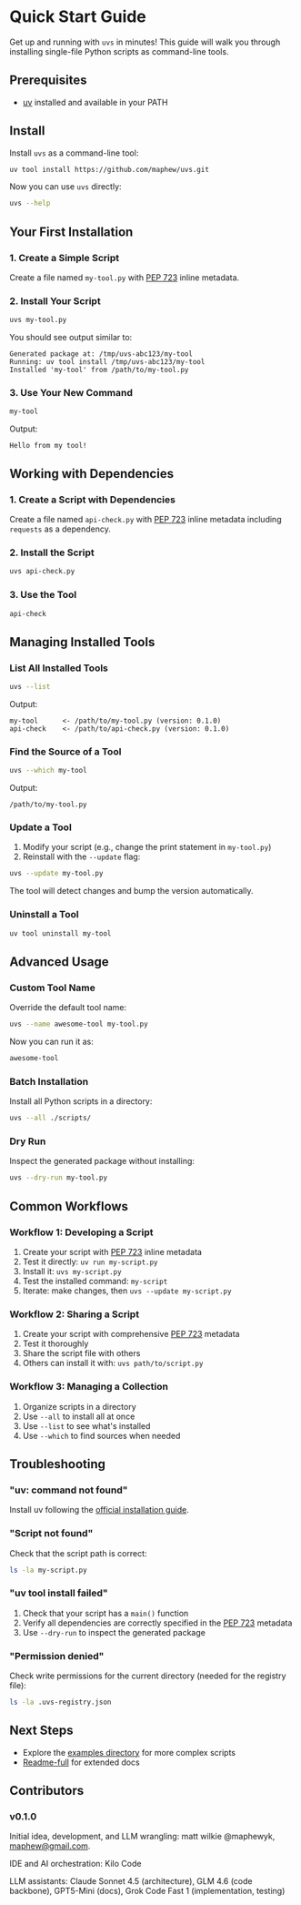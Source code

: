 # Quick Start Guide

Get up and running with `uvs` in minutes! This guide will walk you through installing single-file Python scripts as command-line tools.

## Prerequisites

- [uv](https://docs.astral.sh/uv/getting-started/installation/) installed and available in your PATH

## Install

Install `uvs` as a command-line tool:

```bash
uv tool install https://github.com/maphew/uvs.git
```

Now you can use `uvs` directly:

```bash
uvs --help
```

## Your First Installation

### 1. Create a Simple Script

Create a file named `my-tool.py` with [PEP 723](https://peps.python.org/pep-0723/) inline metadata.

### 2. Install Your Script

```bash
uvs my-tool.py
```

You should see output similar to:

```
Generated package at: /tmp/uvs-abc123/my-tool
Running: uv tool install /tmp/uvs-abc123/my-tool
Installed 'my-tool' from /path/to/my-tool.py
```

### 3. Use Your New Command

```bash
my-tool
```

Output:
```
Hello from my tool!
```

## Working with Dependencies

### 1. Create a Script with Dependencies

Create a file named `api-check.py` with [PEP 723](https://peps.python.org/pep-0723/) inline metadata including `requests` as a dependency.

### 2. Install the Script

```bash
uvs api-check.py
```

### 3. Use the Tool

```bash
api-check
```

## Managing Installed Tools

### List All Installed Tools

```bash
uvs --list
```

Output:
```
my-tool      <- /path/to/my-tool.py (version: 0.1.0)
api-check    <- /path/to/api-check.py (version: 0.1.0)
```

### Find the Source of a Tool

```bash
uvs --which my-tool
```

Output:
```
/path/to/my-tool.py
```

### Update a Tool

1. Modify your script (e.g., change the print statement in `my-tool.py`)
2. Reinstall with the `--update` flag:

```bash
uvs --update my-tool.py
```

The tool will detect changes and bump the version automatically.

### Uninstall a Tool

```bash
uv tool uninstall my-tool
```

## Advanced Usage

### Custom Tool Name

Override the default tool name:

```bash
uvs --name awesome-tool my-tool.py
```

Now you can run it as:
```bash
awesome-tool
```

### Batch Installation

Install all Python scripts in a directory:

```bash
uvs --all ./scripts/
```

### Dry Run

Inspect the generated package without installing:

```bash
uvs --dry-run my-tool.py
```

## Common Workflows

### Workflow 1: Developing a Script

1. Create your script with [PEP 723](https://peps.python.org/pep-0723/) inline metadata
2. Test it directly: `uv run my-script.py`
3. Install it: `uvs my-script.py`
4. Test the installed command: `my-script`
5. Iterate: make changes, then `uvs --update my-script.py`

### Workflow 2: Sharing a Script

1. Create your script with comprehensive [PEP 723](https://peps.python.org/pep-0723/) metadata
2. Test it thoroughly
3. Share the script file with others
4. Others can install it with: `uvs path/to/script.py`

### Workflow 3: Managing a Collection

1. Organize scripts in a directory
2. Use `--all` to install all at once
3. Use `--list` to see what's installed
4. Use `--which` to find sources when needed

## Troubleshooting

### "uv: command not found"

Install uv following the [official installation guide](https://docs.astral.sh/uv/getting-started/installation/).

### "Script not found"

Check that the script path is correct:
```bash
ls -la my-script.py
```

### "uv tool install failed"

1. Check that your script has a `main()` function
2. Verify all dependencies are correctly specified in the [PEP 723](https://peps.python.org/pep-0723/) metadata
3. Use `--dry-run` to inspect the generated package

### "Permission denied"

Check write permissions for the current directory (needed for the registry file):
```bash
ls -la .uvs-registry.json
```

## Next Steps

- Explore the [examples directory](examples/) for more complex scripts
- [Readme-full](Readme-full.md) for extended docs


## Contributors

### v0.1.0

Initial idea, development, and LLM wrangling: matt wilkie @maphewyk, maphew@gmail.com.

IDE and AI orchestration: Kilo Code

LLM assistants: Claude Sonnet 4.5 (architecture), GLM 4.6 (code backbone), GPT5-Mini (docs), Grok Code Fast 1 (implementation, testing)
